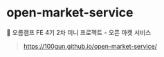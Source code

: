 # open-market-service

📌 오름캠프 FE 4기 2차 미니 프로젝트 - 오픈 마켓 서비스

> https://100gun.github.io/open-market-service/
